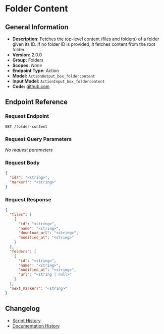 <!-- BEGIN GENERATED CONTENT -->
# Folder Content

## General Information

- **Description:** Fetches the top-level content (files and folders) of a folder given its ID. If no folder ID is provided, it fetches content from the root folder.
- **Version:** 2.0.0
- **Group:** Folders
- **Scopes:** _None_
- **Endpoint Type:** Action
- **Model:** `ActionOutput_box_foldercontent`
- **Input Model:** `ActionInput_box_foldercontent`
- **Code:** [github.com](https://github.com/NangoHQ/integration-templates/tree/main/integrations/box/actions/folder-content.ts)


## Endpoint Reference

### Request Endpoint

`GET /folder-content`

### Request Query Parameters

_No request parameters_

### Request Body

```json
{
  "id?": "<string>",
  "marker?": "<string>"
}
```

### Request Response

```json
{
  "files": [
    {
      "id": "<string>",
      "name": "<string>",
      "download_url": "<string>",
      "modified_at": "<string>"
    }
  ],
  "folders": [
    {
      "id": "<string>",
      "name": "<string>",
      "modified_at": "<string>",
      "url": "<string | null>"
    }
  ],
  "next_marker?": "<string>"
}
```

## Changelog

- [Script History](https://github.com/NangoHQ/integration-templates/commits/main/integrations/box/actions/folder-content.ts)
- [Documentation History](https://github.com/NangoHQ/integration-templates/commits/main/integrations/box/actions/folder-content.md)

<!-- END  GENERATED CONTENT -->

